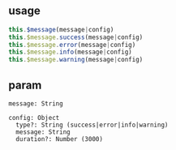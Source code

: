 ## usage

```javascript
this.$message(message|config)
this.$message.success(message|config)
this.$message.error(message|config)
this.$message.info(message|config)
this.$message.warning(message|config)
```

## param

```
message: String
```

```
config: Object
  type?: String (success|error|info|warning)
  message: String
  duration?: Number (3000)
```
